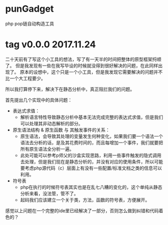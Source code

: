 # punGadget
php pop链自动构造工具

# tag v0.0.0 2017.11.24
二十天前有了写这个小工具的想法，写了有一天半的时间把整体的原型框架捋顺了。
但是我发现有一些在我写毕设的时候就没得到很好解决的问题，在此同样出现了。
原本的设想中，这个只是一个小工具，但是我发现它需要解决的问题并不比一个大工程要少。

所以我打算停下来，解决下在静态分析中，真正阻拦我们的问题。

首先提出几个实现中的具体问题：
- 表达式求值：
    - 解析语言特性导致静态分析中基本无法完成完整的表达式求值，但是我们可以处理其非动态解析的部分。
- 原生语法结构 & 原生函数 与 其触发事件的关系：
    - 原生语法，会导致其处理的变量发生何种变化，如果我们要一个语法一个语法去分析的话，是及其花费时间的，而且每增加一个事件，我们就要把所有原生语法全分析一遍。
    - 此处可能可以参考p师父的沙盒实现思路，利用一些事件触发的隐式调用去处理，但是我们现在是静态分析的，并没有对应的使用条件，所以可能要考虑php源代码（c）层面上有没有一些配置/标准文档之类的信息可以利用。
- 符号表
    - php在执行的时候符号表其实也是在乱七八糟的变化的，这个单纯从静态分析来看，没法管，管不了。
    - 起码我们应该建立一个关于类，方法，函数的符号表，方便展开。

    
感觉以上问题在一个完整的ide里已经解决了一部分，否则怎么做到纠错和代码着色的？
